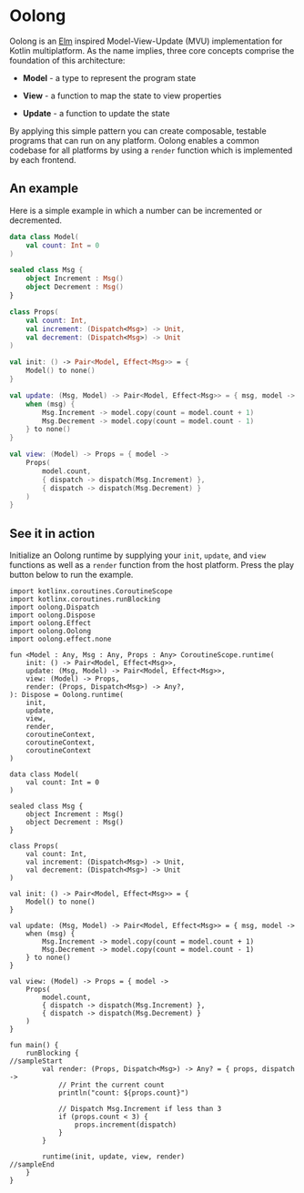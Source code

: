 # Oolong

Oolong is an [Elm](https://guide.elm-lang.org/architecture) inspired Model-View-Update (MVU) implementation for Kotlin multiplatform. As the name implies, three core concepts comprise the foundation of this architecture: 

* **Model** - a type to represent the program state

* **View** - a function to map the state to view properties

* **Update** - a function to update the state

By applying this simple pattern you can create composable, testable programs that can run on any platform. Oolong enables a common codebase for all platforms by using a `render` function which is implemented by each frontend.

## An example

Here is a simple example in which a number can be incremented or decremented.

```kotlin 
data class Model(
    val count: Int = 0
)

sealed class Msg {
    object Increment : Msg()
    object Decrement : Msg()
}

class Props(
    val count: Int,
    val increment: (Dispatch<Msg>) -> Unit,
    val decrement: (Dispatch<Msg>) -> Unit
)

val init: () -> Pair<Model, Effect<Msg>> = { 
    Model() to none()
}

val update: (Msg, Model) -> Pair<Model, Effect<Msg>> = { msg, model ->
    when (msg) {
        Msg.Increment -> model.copy(count = model.count + 1)
        Msg.Decrement -> model.copy(count = model.count - 1)
    } to none()
}

val view: (Model) -> Props = { model ->
    Props(
        model.count,
        { dispatch -> dispatch(Msg.Increment) },
        { dispatch -> dispatch(Msg.Decrement) }
    )
}
```

## See it in action

Initialize an Oolong runtime by supplying your `init`, `update`, and `view` functions as well as a `render` function from the host platform. Press the play button below to run the example.

```{.kotlin .playground}
import kotlinx.coroutines.CoroutineScope
import kotlinx.coroutines.runBlocking
import oolong.Dispatch
import oolong.Dispose
import oolong.Effect
import oolong.Oolong
import oolong.effect.none

fun <Model : Any, Msg : Any, Props : Any> CoroutineScope.runtime(
    init: () -> Pair<Model, Effect<Msg>>,
    update: (Msg, Model) -> Pair<Model, Effect<Msg>>,
    view: (Model) -> Props,
    render: (Props, Dispatch<Msg>) -> Any?,
): Dispose = Oolong.runtime(
    init, 
    update, 
    view, 
    render, 
    coroutineContext,
    coroutineContext, 
    coroutineContext
)

data class Model(
    val count: Int = 0
)

sealed class Msg {
    object Increment : Msg()
    object Decrement : Msg()
}

class Props(
    val count: Int,
    val increment: (Dispatch<Msg>) -> Unit,
    val decrement: (Dispatch<Msg>) -> Unit
)

val init: () -> Pair<Model, Effect<Msg>> = { 
    Model() to none()
}

val update: (Msg, Model) -> Pair<Model, Effect<Msg>> = { msg, model ->
    when (msg) {
        Msg.Increment -> model.copy(count = model.count + 1)
        Msg.Decrement -> model.copy(count = model.count - 1)
    } to none()
}

val view: (Model) -> Props = { model ->
    Props(
        model.count,
        { dispatch -> dispatch(Msg.Increment) },
        { dispatch -> dispatch(Msg.Decrement) }
    )
}

fun main() {
    runBlocking {
//sampleStart
        val render: (Props, Dispatch<Msg>) -> Any? = { props, dispatch ->
            // Print the current count
            println("count: ${props.count}")

            // Dispatch Msg.Increment if less than 3
            if (props.count < 3) {
                props.increment(dispatch)
            }
        }

        runtime(init, update, view, render)
//sampleEnd
    }
}
```
